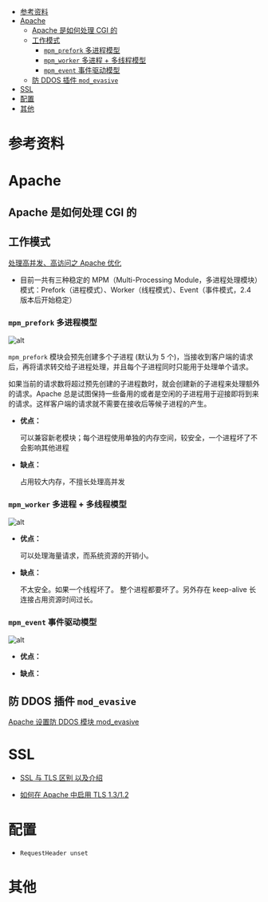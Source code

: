 - [参考资料](#参考资料)
- [Apache](#apache)
  - [Apache 是如何处理 CGI 的](#apache-是如何处理-cgi-的)
  - [工作模式](#工作模式)
    - [`mpm_prefork` 多进程模型](#mpm_prefork-多进程模型)
    - [`mpm_worker` 多进程 + 多线程模型](#mpm_worker-多进程--多线程模型)
    - [`mpm_event` 事件驱动模型](#mpm_event-事件驱动模型)
  - [防 DDOS 插件 `mod_evasive`](#防-ddos-插件-mod_evasive)
- [SSL](#ssl)
- [配置](#配置)
- [其他](#其他)

# 参考资料

# Apache

## Apache 是如何处理 CGI 的

## 工作模式

[处理高并发、高访问之 Apache 优化](https://blog.csdn.net/tai532439904/article/details/78484342)

- 目前一共有三种稳定的 MPM（Multi-Processing Module，多进程处理模块）模式：Prefork（进程模式）、Worker（线程模式）、Event（事件模式，2.4 版本后开始稳定）

### `mpm_prefork` 多进程模型

![alt](https://img2018.cnblogs.com/blog/949069/201908/949069-20190807110446555-699877081.png)

`mpm_prefork` 模块会预先创建多个子进程 (默认为 5 个)，当接收到客户端的请求后，再将请求转交给子进程处理，并且每个子进程同时只能用于处理单个请求。

如果当前的请求数将超过预先创建的子进程数时，就会创建新的子进程来处理额外的请求。Apache 总是试图保持一些备用的或者是空闲的子进程用于迎接即将到来的请求。这样客户端的请求就不需要在接收后等候子进程的产生。

- **优点：**

  可以兼容新老模块；每个进程使用单独的内存空间，较安全，一个进程坏了不会影响其他进程

- **缺点：**

  占用较大内存，不擅长处理高并发

### `mpm_worker` 多进程 + 多线程模型

![alt](https://img2018.cnblogs.com/blog/949069/201908/949069-20190807110454728-296543382.png)

- **优点：**

  可以处理海量请求，而系统资源的开销小。

- **缺点：**

  不太安全。如果一个线程坏了。 整个进程都要坏了。另外存在 keep-alive 长连接占用资源时间过长。

### `mpm_event` 事件驱动模型

![alt](https://img2018.cnblogs.com/blog/949069/201908/949069-20190807112145010-636444941.png)

- **优点：**

- **缺点：**

## 防 DDOS 插件 `mod_evasive`

[Apache 设置防 DDOS 模块 mod_evasive](https://www.cnblogs.com/duanxz/p/4123065.html)

# SSL

- [SSL 与 TLS 区别 以及介绍](https://blog.csdn.net/adrian169/article/details/9164385)

- [如何在 Apache 中启用 TLS 1.3/1.2](https://www.onitroad.com/jc/archive/enable-tls-in-modssl-and-apache.html)

# 配置

- `RequestHeader unset`

# 其他
